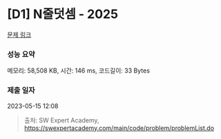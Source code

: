 # [D1] N줄덧셈 - 2025 

[문제 링크](https://swexpertacademy.com/main/code/problem/problemDetail.do?contestProbId=AV5QFZtaAscDFAUq) 

### 성능 요약

메모리: 58,508 KB, 시간: 146 ms, 코드길이: 33 Bytes

### 제출 일자

2023-05-15 12:08



> 출처: SW Expert Academy, https://swexpertacademy.com/main/code/problem/problemList.do